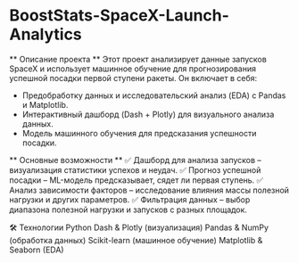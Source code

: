 # BoostStats-SpaceX-Launch-Analytics

** Описание проекта **
Этот проект анализирует данные запусков SpaceX и использует машинное обучение для прогнозирования успешной посадки первой ступени ракеты. Он включает в себя:
  + Предобработку данных и исследовательский анализ (EDA) с Pandas и Matplotlib.
  + Интерактивный дашборд (Dash + Plotly) для визуального анализа данных.
  + Модель машинного обучения для предсказания успешности посадки.

 ** Основные возможности **
✅ Дашборд для анализа запусков – визуализация статистики успехов и неудач.
✅ Прогноз успешной посадки – ML-модель предсказывает, сядет ли первая ступень.
✅ Анализ зависимости факторов – исследование влияния массы полезной нагрузки и других параметров.
✅ Фильтрация данных – выбор диапазона полезной нагрузки и запусков с разных площадок.

🛠 Технологии
  Python
  Dash & Plotly (визуализация)
  Pandas & NumPy (обработка данных)
  Scikit-learn (машинное обучение)
  Matplotlib & Seaborn (EDA)
